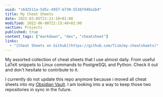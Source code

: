 ```yaml
---
uuid: "c6d2511a-5d5c-4957-b730-5536f949a1b4"
title: My Cheat Sheets
date: 2022-03-05T21:21:10+01:00
modified: 2022-06-08T22:15:48+02:00
section: Projects
published: true
content_tags: ["markdown", "dev", "cheatsheet"]
links:
  - "[Cheat Sheets on Github](https://github.com/Tiim/my-cheatsheets)"
---
```


My assorted collection of cheat sheets that I use almost daily. From useful LaTeX snippets to Linux commands to PostgreSQL and Python. Check it out and don't hesitate to contribute to it.

I currently do not update this repo anymore because i moved all cheat sheets into my [Obsidian Vault](/tags/obsidian). I am looking into a way to keep those two repositories in sync in the future.
